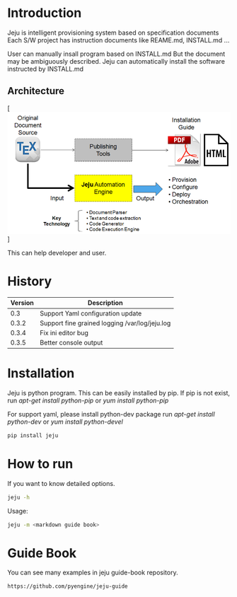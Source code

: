 # Introduction

Jeju is intelligent provisioning system based on specification documents
Each S/W project has instruction documents like REAME.md, INSTALL.md ...

User can manually insall program based on INSTALL.md
But the document may be ambiguously described.
Jeju can automatically install the software instructed by INSTALL.md

## Architecture

[<img src="https://raw.githubusercontent.com/pyengine/jeju/master/jeju_architecture.png">]


This can help developer and user.
# History

Version | Description
----    | ----
0.3     | Support Yaml configuration update
0.3.2   | Support fine grained logging /var/log/jeju.log
0.3.4   | Fix ini editor bug
0.3.5   | Better console output
  
# Installation
Jeju is python program. This can be easily installed by pip.
If pip is not exist, run *apt-get install python-pip* or *yum install python-pip*

For support yaml, please install python-dev package
run *apt-get install python-dev* or *yum install python-devel*

~~~bash
pip install jeju
~~~

# How to run

If you want to know detailed options.

~~~bash
jeju -h
~~~

Usage:

~~~bash
jeju -m <markdown guide book>
~~~

# Guide Book

You can see many examples in jeju guide-book repository.

~~~text
https://github.com/pyengine/jeju-guide
~~~
